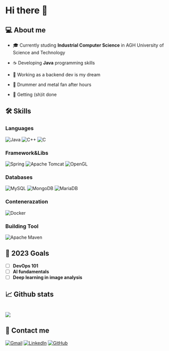 # Hi there 👋

## 💻 About me
- 🎓 Currently studing **Industrial Computer Science** in AGH University of Science and Technology

- ☕ Developing **Java** programming skills

- 🔭 Working as a backend dev is my dream

- 🥁 Drummer and metal fan after hours

- 🔨 Getting (sh)it done

## 🛠️ Skills

### Languages
![Java](https://img.shields.io/badge/java-%23ED8B00.svg?style=for-the-badge&logo=java&logoColor=white)
![C++](https://img.shields.io/badge/c++-%2300599C.svg?style=for-the-badge&logo=c%2B%2B&logoColor=white)
![C](https://img.shields.io/badge/c-%2300599C.svg?style=for-the-badge&logo=c&logoColor=white)


### Framework&Libs
![Spring](https://img.shields.io/badge/spring-%236DB33F.svg?style=for-the-badge&logo=spring&logoColor=white)
![Apache Tomcat](https://img.shields.io/badge/apache%20tomcat-%23F8DC75.svg?style=for-the-badge&logo=apache-tomcat&logoColor=black)
![OpenGL](https://img.shields.io/badge/OpenGL-%23FFFFFF.svg?style=for-the-badge&logo=opengl)

### Databases
![MySQL](https://img.shields.io/badge/mysql-%2300f.svg?style=for-the-badge&logo=mysql&logoColor=white)
![MongoDB](https://img.shields.io/badge/MongoDB-%234ea94b.svg?style=for-the-badge&logo=mongodb&logoColor=white)
![MariaDB](https://img.shields.io/badge/MariaDB-003545?style=for-the-badge&logo=mariadb&logoColor=white)

### Contenerazation
![Docker](https://img.shields.io/badge/docker-%230db7ed.svg?style=for-the-badge&logo=docker&logoColor=white)

### Building Tool
![Apache Maven](https://img.shields.io/badge/Apache%20Maven-C71A36?style=for-the-badge&logo=Apache%20Maven&logoColor=white)


## 🎯 2023 Goals
- [ ] **DevOps 101**
- [ ] **AI fundamentals**
- [ ] **Deep learning in image analysis**

## 📈 Github stats
<div>
</br>
<img src=https://github-readme-stats.vercel.app/api/top-langs/?username=kocos12&layout=compact&theme=tokyonight>
</br>
<!-- <img src=https://github-readme-stats.vercel.app/api?username=kocos12&theme=tokyonight> -->
</div>

## 🔗 Contact me
[![Gmail](https://img.shields.io/badge/Gmail-D14836?style=for-the-badge&logo=gmail&logoColor=white)](wojcik.michal.2001@gmail.com)
[![LinkedIn](https://img.shields.io/badge/linkedin-%230077B5.svg?style=for-the-badge&logo=linkedin&logoColor=white)](https://www.linkedin.com/in/michal-wojcik-linked-in)
[![GitHub](https://img.shields.io/badge/github-%23121011.svg?style=for-the-badge&logo=github&logoColor=white)](https://github.com/kocos12)
